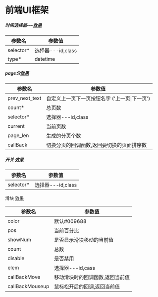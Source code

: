 # 前端UI框架    

##### 时间选择器---[效果](https://mrszqj.github.io/ZUI/form/form.html)

| 参数名    | 参数值            |
| --------- | ----------------- |
| selector* | 选择器---id,class |
| type*     | datetime          |

##### page分[效果](https://mrszqj.github.io/ZUI/page/page.html)

| 参数名         | 参数值                                        |
| -------------- | --------------------------------------------- |
| prev_next_text | 自定义上一页下一页按钮名字 ('上一页\|下一页') |
| count*         | 总页数                                        |
| selector*      | 选择器---id,class                             |
| current        | 当前页数                                      |
| page_len       | 生成的分页个数                                |
| callBack       | 切换分页的回调函数,返回要切换的页面排序数     |

##### 开关 [效果](https://mrszqj.github.io/ZUI/form/form.html)

| 参数名    | 参数值            |
| --------- | ----------------- |
| selector* | 选择器---id,class |

滑块 [效果](https://mrszqj.github.io/ZUI/silder/silder.html)

| 参数名          | 参数值                          |
| --------------- | ------------------------------- |
| color           | 默认#009688                     |
| pos             | 当前百分比                      |
| showNum         | 是否显示滑块移动的当前值        |
| count           | 总数                            |
| disable         | 是否禁用                        |
| elem            | 选择器---id,cass                |
| callBackMove    | 移动滑块时的回调函数,返回当前值 |
| callBackMouseup | 鼠标松开后的回调,返回当前值     |

